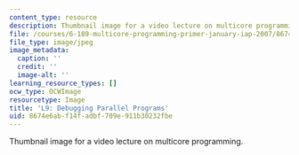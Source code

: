 ```yaml
---
content_type: resource
description: Thumbnail image for a video lecture on multicore programming.
file: /courses/6-189-multicore-programming-primer-january-iap-2007/8674e6abf14fadbf709e911b30232fbe_l9.jpg
file_type: image/jpeg
image_metadata:
  caption: ''
  credit: ''
  image-alt: ''
learning_resource_types: []
ocw_type: OCWImage
resourcetype: Image
title: 'L9: Debugging Parallel Programs'
uid: 8674e6ab-f14f-adbf-709e-911b30232fbe
---
```

Thumbnail image for a video lecture on multicore programming.

